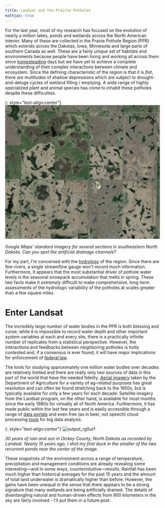 ```yaml
---
title: Landsat and the Prairie Potholes
mathjax: true
---
```


For the last year, most of my research has focused on the evolution of nearly a million lakes, ponds and wetlands across the North American interior. Many of these are collected in the Prairie Pothole Region (PPR) which extends across the Dakotas, Iowa, Minnesota and large parts of southern Canada as well. These are a fairly unique set of habitats and environments because people have been living and working all across them since [homesteading](https://www.ndstudies.gov/gr8/content/unit-iii-waves-development-1861-1920/lesson-2-making-living/topic-4-federal-legislation/section-2-homestead-act-1862) days but we have yet to achieve a complete understanding of their complex interactions between climate and ecosystem. Since the defining characteristic of the region is that it is *flat*, there are multitudes of shallow depressions which are subject to drought-and-deluge cycles of wetland filling / emptying.  A wide range of highly specialized plant and animal species has come to inhabit these potholes despite these difficulties.

{: style="text-align:center"}
![potholes](/images/potholes.png)

*Google Maps' standard imagery for several sections in southeastern North Dakota. Can you spot the artificial drainage channels?*

For my part, I'm concerned with the [hydrology](https://pubs.er.usgs.gov/publication/70179640) of the region. Since there are few rivers, a single streamflow gauge won't record much information. Furthermore, it appears that the most substantial driver of pothole water levels is the seasonal snowpack accumulation that melts in spring. These two facts make it *extremely* difficult to make comprehensive, long-term assessments of the hydrologic variability of the potholes at scales greater than a few square miles.

# Enter Landsat

The incredibly large number of water bodies in the PPR is both blessing and curse; while it is impossible to record water depth and other important system variables at each and every site, there is a practically infinite number of replicates from a statistical perspective. However, the interactions and feedbacks between neighboring potholes is hotly contested and, if a consensus is ever found, it will have major implications for enforcement of [federal law](https://www.nytimes.com/2018/01/31/climate/trump-water-wotus.html).

The tools for studying approximately one million water bodies over decades are relatively limited and there are really only two sources of data in this part of the world that have the needed fidelity. [Aerial imagery](https://www.fsa.usda.gov/programs-and-services/aerial-photography/) taken by the Department of Agriculture for a variety of ag-related purposes has great resolution and can often be found stretching back to the 1950s, but is typically available for only a few years for each decade. Satellite imagery from the Landsat program, on the other hand, is available for most months since the early 1980s for virtually all of North America. Furthermore, it has made public within the last few years and is easily accessible through a range of [data portals](https://landsat.usgs.gov/landsat-data-access) and even free (as in beer, not speech) cloud processing [tools](https://earthengine.google.com/datasets/) for big data analysis.

{: style="text-align:center"}
![output_rg0urf](/images/snapshots.gif)

*30 years of rain and sun in Dickey County, North Dakota as recorded by Landsat. Nearly 15 years ago, I shot my first duck in the smaller of the two recurrent ponds near the center of the image.*

These snapshots of the environment across a range of temperature, precipitation and management conditions are already revealing some interesting—and in some ways, counterintuitive—results. Rainfall has been much higher than historical averages for the past 15 years and the amount of total land underwater is dramatically higher than before. However, the gains have been unequal in the sense that there appears to be a strong signature that many wetlands are being artificially drained. The details of disentangling natural and human-driven effects from 900 kilometers in the sky are fairly involved - I'll put them in a future post.
